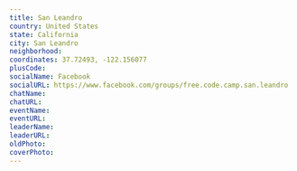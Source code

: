```yaml
---
title: San Leandro
country: United States
state: California
city: San Leandro
neighborhood: 
coordinates: 37.72493, -122.156077
plusCode:
socialName: Facebook
socialURL: https://www.facebook.com/groups/free.code.camp.san.leandro
chatName:
chatURL:
eventName:
eventURL:
leaderName:
leaderURL:
oldPhoto: 
coverPhoto:
---
```

